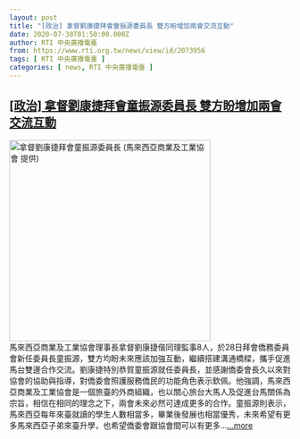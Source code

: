 ```yaml
---
layout: post
title: "[政治] 拿督劉康捷拜會童振源委員長 雙方盼增加兩會交流互動"
date: 2020-07-30T01:50:00.000Z
author: RTI 中央廣播電臺
from: https://www.rti.org.tw/news/view/id/2073956
tags: [ RTI 中央廣播電臺 ]
categories: [ news, RTI 中央廣播電臺 ]
---
```

<!--1596073800000-->
[[政治] 拿督劉康捷拜會童振源委員長 雙方盼增加兩會交流互動](https://www.rti.org.tw/news/view/id/2073956)
------

<div>
<img src="https://static.rti.org.tw/assets/thumbnails/2020/07/29/d5fcf40fe5c8b0761b2f147c7d3a46d6.jpg" width="360" alt="拿督劉康捷拜會童振源委員長 (馬來西亞商業及工業協會 提供)" title="拿督劉康捷拜會童振源委員長 (馬來西亞商業及工業協會 提供)"><br>馬來西亞商業及工業協會理事長拿督劉康捷偕同理監事8人，於28日拜會僑務委員會新任委員長童振源，雙方均盼未來應該加強互動，繼續搭建溝通橋樑，攜手促進馬台雙邊合作交流。劉康捷特別恭賀童振源就任委員長，並感謝僑委會長久以來對協會的協助與指導，對僑委會照護服務僑民的功能角色表示欽佩。他強調，馬來西亞商業及工業協會是一個旅臺的外商組織，也以關心旅台大馬人及促進台馬關係為宗旨，相信在相同的理念之下，兩會未來必然可達成更多的合作。童振源則表示，馬來西亞每年來臺就讀的學生人數相當多，畢業後發展也相當優秀，未來希望有更多馬來西亞子弟來臺升學，也希望僑委會跟協會間可以有更多...<a target="_blank" href="https://www.rti.org.tw/news/view/id/2073956">...more</a>
</div>
